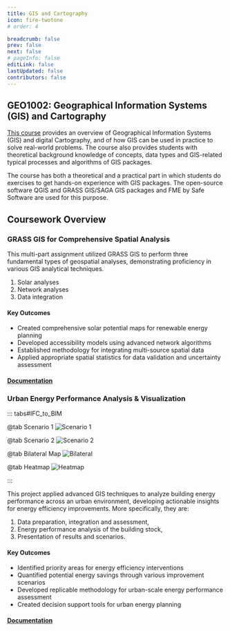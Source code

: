```yaml
---
title: GIS and Cartography
icon: fire-twotone
# order: 4

breadcrumb: false
prev: false
next: false
# pageInfo: false
editLink: false
lastUpdated: false
contributors: false
---
```


## GEO1002: Geographical Information Systems (GIS) and Cartography
[This course](https://www.studiegids.tudelft.nl/a101_displayCourse.do?course_id=63949) provides an overview of Geographical Information Systems (GIS) and digital Cartography, and of how GIS can be used in practice to solve real-world problems. The course also provides students with theoretical background knowledge of concepts, data types and GIS-related typical processes and algorithms of GIS packages.

The course has both a theoretical and a practical part in which students do exercises to get hands-on experience with GIS packages. The open-source software QGIS and GRASS GIS/SAGA GIS packages and FME by Safe Software are used for this purpose. 


## Coursework Overview
### GRASS GIS for Comprehensive Spatial Analysis
This multi-part assignment utilized GRASS GIS to perform three fundamental types of geospatial analyses, demonstrating proficiency in various GIS analytical techniques.
1. Solar analyses
2. Network analyses
3. Data integration

#### Key Outcomes
- Created comprehensive solar potential maps for renewable energy planning
- Developed accessibility models using advanced network algorithms
- Established methodology for integrating multi-source spatial data
- Applied appropriate spatial statistics for data validation and uncertainty assessment

#### [Documentation](https://MCHU-1999.github.io/files/1002/geo_1002_A1.pdf)


### Urban Energy Performance Analysis & Visualization

::: tabs#IFC_to_BIM

@tab Scenario 1
![Scenario 1](/indoc_img/1002/bdg_scen_1.png "Scenario 1 - GEPC for Original State buildings in the city of Trento - Italy")

@tab Scenario 2
![Scenario 2](/indoc_img/1002/bdg_scen_2.png "Scenario 2 - GEPC for Refurbished buildings in the city of Trento - Italy")

@tab Bilateral Map
![Bilateral](/indoc_img/1002/census_scenarios.png "Annual primary energy demand for both scenarios in Trento - Italy")

@tab Heatmap
![Heatmap](/indoc_img/1002/heat_map.png "Heatmap of Chp for Original State buildings in the city of Trento - Italy")

:::

This project applied advanced GIS techniques to analyze building energy performance across an urban environment, developing actionable insights for energy efficiency improvements. More specifically, they are:
1. Data preparation, integration and assessment,
2. Energy performance analysis of the building stock,
3. Presentation of results and scenarios.

#### Key Outcomes
- Identified priority areas for energy efficiency interventions
- Quantified potential energy savings through various improvement scenarios
- Developed replicable methodology for urban-scale energy performance assessment
- Created decision support tools for urban energy planning

#### [Documentation](https://MCHU-1999.github.io/files/1002/geo_1002_A2.pdf)